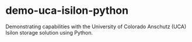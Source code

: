 # demo-uca-isilon-python
Demonstrating capabilities with the University of Colorado Anschutz (UCA) Isilon storage solution using Python.
